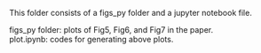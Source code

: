 This folder consists of a figs_py folder and a jupyter notebook file.

figs_py folder: plots of Fig5, Fig6, and Fig7 in the paper.\
plot.ipynb: codes for generating above plots.